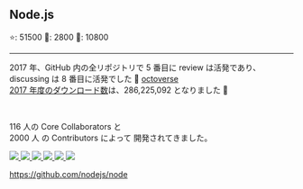 ## Node.js

⭐️: 51500 👀: 2800 🍴: 10800

---

2017 年、GitHub 内の全リポジトリで 5 番目に review は活発であり、  
discussing は 8 番目に活発でした 🙌 [octoverse](https://octoverse.github.com/)  
[2017 年度のダウンロード数](http://blog.hiroppy.me/entry/2018/03/30/100008)は、286,225,092 となりました 🎉

<br />

116 人の Core Collaborators と  
2000 人 の Contributors によって 開発されてきました。

<div class="collaborators-in-japan">
  <a href="https://github.com/shigeki">
    <img src="https://avatars1.githubusercontent.com/u/782880?s=460&v=4" />
  </a>
  <a href="https://github.com/yosuke-furukawa">
    <img src="https://avatars1.githubusercontent.com/u/555645?s=460&v=4" />
  </a>
  <a href="https://github.com/ronkorving">
    <img src="https://avatars2.githubusercontent.com/u/631240?s=460&v=4" />
  </a>
  <a href="https://github.com/watilde">
    <img src="https://avatars3.githubusercontent.com/u/1716463?s=460&v=4" />
  </a>
  <a href="https://github.com/Leko">
    <img src="https://avatars3.githubusercontent.com/u/1424963?s=460&v=4" />
  </a>
  <a href="https://github.com/hiroppy">
    <img src="https://avatars1.githubusercontent.com/u/3367801?s=460&v=4" />
  </a>
</div>

<a class="ref-link" href="https://github.com/nodejs/node">https://github.com/nodejs/node</a>
